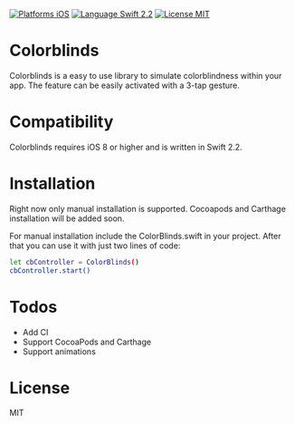 [![Platforms iOS](https://img.shields.io/badge/Platforms-iOS-lightgray.svg?style=flat)](http://www.apple.com)
[![Language Swift 2.2](https://img.shields.io/badge/Language-Swift%202.2-orange.svg?style=flat)](https://swift.org)
[![License MIT](https://img.shields.io/badge/license-MIT-blue.svg?style=flat)](https://github.com/qmathe/DropDownMenuKit/LICENSE)

# Colorblinds
Colorblinds is a easy to use library to simulate colorblindness within your app. The feature can be easily activated with a 3-tap gesture.

# Compatibility
Colorblinds requires iOS 8 or higher and is written in Swift 2.2.

# Installation
Right now only manual installation is supported. Cocoapods and Carthage installation will be added soon.

For manual installation include the ColorBlinds.swift in your project. After that you can use it with just two lines of code:

```sh
let cbController = ColorBlinds()
cbController.start()
```

# Todos
 - Add CI
 - Support CocoaPods and Carthage
 - Support animations

# License
MIT